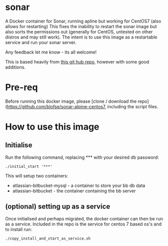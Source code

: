 # sonar
A Docker container for Sonar, running apline but working for CentOS7 (also allows for restarting)
This fixes the inability to restart the sonar image but also sorts the permissions out (generally for CentOS, untested on other distros and may still work).
The intent is to use this image as a restartable service and run your sonar server.

Any feedback let me know - its all welcome!

This is based heavily from [this git hub repo](https://github.com/SonarSource/docker-sonarqube/blob/df10e8c9d58d09653100d96d823d8f96e08705cb/6.3-alpine/Dockerfile), however with some good additions.

# Pre-req

Before running this docker image, please [clone / download the repo](https://github.com/blofse/sonar-alpine-centos7, including the script files.

# How to use this image
## Initialise

Run the following command, replacing *** with your desired db password:
```
./initial_start '***'
```
This will setup two containers: 
* atlassian-bitbucket-mysql - a container to store your bb db data
* atlassian-bitbucket - the container containing the bb server

## (optional) setting up as a service

Once initialised and perhaps migrated, the docker container can then be run as a service. 
Included in the repo is the service for centos 7 based os's and to install run:
```
./copy_install_and_start_as_service.sh
```

